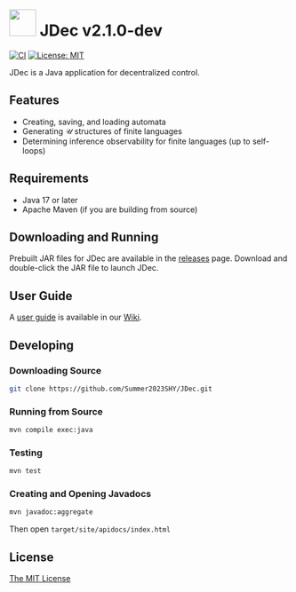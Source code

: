 # <img src="logo.png" width="48"> JDec v2.1.0-dev

[![CI](https://github.com/Summer2023SHY/JDec/actions/workflows/ci.yml/badge.svg)](https://github.com/Summer2023SHY/JDec/actions/workflows/ci.yml) [![License: MIT](https://img.shields.io/badge/License-MIT-yellow.svg)](./LICENSE)

JDec is a Java application for decentralized control.

## Features

- Creating, saving, and loading automata
- Generating $\mathcal{U}$ structures of finite languages
- Determining inference observability for finite languages (up to self-loops)

## Requirements

- Java 17 or later
- Apache Maven (if you are building from source)

## Downloading and Running

Prebuilt JAR files for JDec are available in the [releases](https://github.com/Summer2023SHY/JDec/releases) page.
Download and double-click the JAR file to launch JDec.

## User Guide

A [user guide](https://github.com/Summer2023SHY/JDec/wiki/User_Guide) is available in our [Wiki](https://github.com/Summer2023SHY/JDec/wiki/).

## Developing

### Downloading Source

```bash
git clone https://github.com/Summer2023SHY/JDec.git
```

### Running from Source

```bash
mvn compile exec:java
```

### Testing

```bash
mvn test
```

### Creating and Opening Javadocs

```bash
mvn javadoc:aggregate
```

Then open `target/site/apidocs/index.html`

## License

[The MIT License](./LICENSE)
